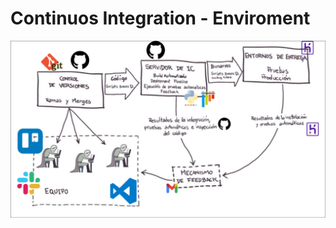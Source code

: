 # Continuos Integration - Enviroment

![Image](assets/Entorno-de-Integracion-Continua-Lucas-M-Rios.png)
